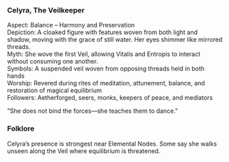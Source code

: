 ### Celyra, The Veilkeeper

Aspect: Balance – Harmony and Preservation  
Depiction: A cloaked figure with features woven from both light and shadow, moving with the grace of still water. Her eyes shimmer like mirrored threads.  
Myth: She wove the first Veil, allowing Vitalis and Entropis to interact without consuming one another.  
Symbols: A suspended veil woven from opposing threads held in both hands  
Worship: Revered during rites of meditation, attunement, balance, and restoration of magical equilibrium  
Followers: Aetherforged, seers, monks, keepers of peace, and mediators

"She does not bind the forces—she teaches them to dance."

### Folklore
Celyra’s presence is strongest near Elemental Nodes. Some say she walks unseen along the Veil where equilibrium is threatened.

